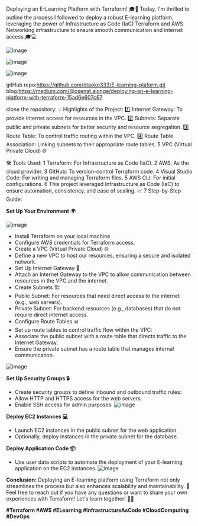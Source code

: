 Deploying an E-Learning Platform with Terraform! 🎓🚀 Today, I'm thrilled to outline the process I followed to deploy a robust E-learning platform, leveraging the power of Infrastructure as Code (IaC) Terraform and AWS Networking infrastructure to ensure smooth communication and internet access.🎓💻

![image](https://github.com/user-attachments/assets/e5804612-e6ab-4561-bab7-3d433998e000)

![image](https://github.com/user-attachments/assets/9a6aafeb-701e-4230-9bd3-501d312c5f68)

![image](https://github.com/user-attachments/assets/27cc7186-0170-4472-8712-e962eb0ce4cf)

gitHub repo:https://github.com/etaoko333/E-learning-plaform.git
blog:https://medium.com/@osenat.alonge/deploying-an-e-learning-platform-with-terraform-15ad6e607c67

clone the repository:
💡 Highlights of the Project:
1️⃣ Internet Gateway: To provide internet access for resources in the VPC.
2️⃣ Subnets: Separate public and private subnets for better security and resource segregation.
3️⃣ Route Table: To control traffic routing within the VPC.
4️⃣ Route Table Association: Linking subnets to their appropriate route tables.
5 VPC (Virtual Private Cloud) 🌐


🛠 Tools Used:
1  Terraform: For Infrastructure as Code (IaC).
2  AWS: As the cloud provider.
3  GitHub: To version-control Terraform code.
4  Visual Studio Code: For writing and managing Terraform files.
5  AWS CLI: For initial configurations.
6  This project leveraged Infrastructure as Code (IaC) to ensure automation, consistency, and ease of scaling. 📈
7  Step-by-Step Guide:

**Set Up Your Environment** 🌍

![image](https://github.com/user-attachments/assets/88384b89-9ccd-4992-a318-ccb32810dfa7)


-  Install Terraform on your local machine
-  Configure AWS credentials for Terraform access.
-  Create a VPC (Virtual Private Cloud) 🌐
-  Define a new VPC to host our resources, ensuring a secure and isolated network.
-  Set Up Internet Gateway 🌉
-  Attach an Internet Gateway to the VPC to allow communication between resources in the VPC and the internet.
-  Create Subnets 🏗️
-  Public Subnet: For resources that need direct access to the internet (e.g., web servers).
-  Private Subnet: For backend resources (e.g., databases) that do not require direct internet access.
-  Configure Route Tables 📊
-  Set up route tables to control traffic flow within the VPC:
-  Associate the public subnet with a route table that directs traffic to the Internet Gateway.
-  Ensure the private subnet has a route table that manages internal communication.

![image](https://github.com/user-attachments/assets/f57c956e-b72c-4576-9363-b6391ef79184)

**Set Up Security Groups 🔒**
-  Create security groups to define inbound and outbound traffic rules:
-  Allow HTTP and HTTPS access for the web servers.
-  Enable SSH access for admin purposes.
![image](https://github.com/user-attachments/assets/ba29b538-975b-4246-b9d4-a21a99a275ba)

**Deploy EC2 Instances 💻**
-  Launch EC2 instances in the public subnet for the web application
-  Optionally, deploy instances in the private subnet for the database.

**Deploy Application Code 📦**
-  Use user data scripts to automate the deployment of your E-learning application on the EC2 instances.
![image](https://github.com/user-attachments/assets/40d47a29-19df-4e70-8692-64cc9dfd6569)


**Conclusion:**
Deploying an E-learning platform using Terraform not only streamlines the process but also enhances scalability and maintainability. 🌟
Feel free to reach out if you have any questions or want to share your own experiences with Terraform! Let's learn together! 🤝💬

**#Terraform #AWS #ELearning #InfrastructureAsCode #CloudComputing #DevOps**
